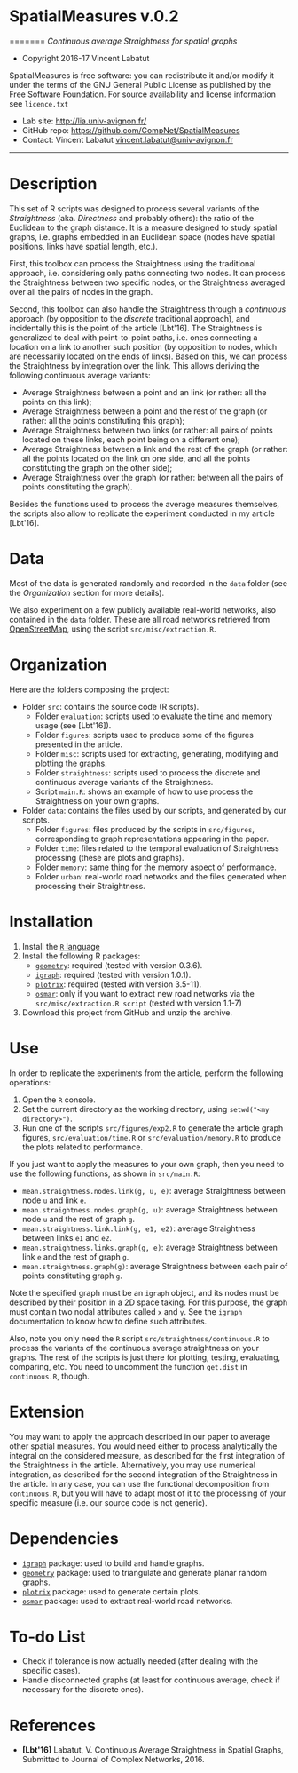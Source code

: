 # SpatialMeasures v.0.2
=======
*Continuous average Straightness for spatial graphs*

* Copyright 2016-17 Vincent Labatut 

SpatialMeasures is free software: you can redistribute it and/or modify it under the terms of the GNU General Public License as published by the Free Software Foundation. For source availability and license information see `licence.txt`

* Lab site: http://lia.univ-avignon.fr/
* GitHub repo: https://github.com/CompNet/SpatialMeasures
* Contact: Vincent Labatut <vincent.labatut@univ-avignon.fr>

-----------------------------------------------------------------------

# Description
This set of R scripts was designed to process several variants of the *Straightness* (aka. *Directness* and probably others): the ratio of the Euclidean to the graph distance. It is a measure designed to study spatial graphs, i.e. graphs embedded in an Euclidean space (nodes have spatial positions, links have spatial length, etc.).

First, this toolbox can process the Straightness using the traditional approach, i.e. considering only paths connecting two nodes. It can process the Straightness between two specific nodes, or the Straightness averaged over all the pairs of nodes in the graph.

Second, this toolbox can also handle the Straightness through a *continuous* approach (by opposition to the *discrete* traditional approach), and incidentally this is the point of the article [Lbt'16]. The Straightness is generalized to deal with point-to-point paths, i.e. ones connecting a location on a link to another such position (by opposition to nodes, which are necessarily located on the ends of links). Based on this, we can process the Straightness by integration over the link. This allows deriving the following continuous average variants:
* Average Straightness between a point and an link (or rather: all the points on this link);
* Average Straightness between a point and the rest of the graph (or rather: all the points constituting this graph);
* Average Straightness between two links (or rather: all pairs of points located on these links, each point being on a different one);
* Average Straightness between a link and the rest of the graph (or rather: all the points located on the link on one side, and all the points constituting the graph on the other side);
* Average Straightness over the graph (or rather: between all the pairs of points constituting the graph).

Besides the functions used to process the average measures themselves, the scripts also allow to replicate the experiment conducted in my article [Lbt'16].


# Data
Most of the data is generated randomly and recorded in the `data` folder (see the *Organization* section for more details).

We also experiment on a few publicly available real-world networks, also contained in the `data` folder.
These are all road networks retrieved from [OpenStreetMap](https://www.openstreetmap.org), using the script `src/misc/extraction.R`.

**<To be completed>**


# Organization
Here are the folders composing the project:
* Folder `src`: contains the source code (R scripts).
  * Folder `evaluation`: scripts used to evaluate the time and memory usage (see [Lbt'16]).
  * Folder `figures`: scripts used to produce some of the figures presented in the article.
  * Folder `misc`: scripts used for extracting, generating, modifying and plotting the graphs.
  * Folder `straightness`: scripts used to process the discrete and continuous average variants of the Straightness.
  * Script `main.R`: shows an example of how to use process the Straightness on your own graphs.  
* Folder `data`: contains the files used by our scripts, and generated by our scripts.
  * Folder `figures`: files produced by the scripts in `src/figures`, corresponding to graph representations appearing in the paper.  
  * Folder `time`: files related to the temporal evaluation of Straightness processing (these are plots and graphs).
  * Folder `memory`: same thing for the memory aspect of performance.
  * Folder `urban`: real-world road networks and the files generated when processing their Straightness.


# Installation
1. Install the [`R` language](https://www.r-project.org/)
2. Install the following R packages:
   * [`geometry`](https://cran.r-project.org/web/packages/geometry/index.html): required (tested with version 0.3.6).
   * [`igraph`](http://igraph.org/r/): required (tested with version 1.0.1).
   * [`plotrix`](https://cran.r-project.org/web/packages/plotrix/): required (tested with version 3.5-11).
   * [`osmar`](https://cran.r-project.org/web/packages/osmar/index.html): only if you want to extract new road networks via the `src/misc/extraction.R script` (tested with version 1.1-7)
3. Download this project from GitHub and unzip the archive.


# Use
In order to replicate the experiments from the article, perform the following operations:

1. Open the `R` console.
2. Set the current directory as the working directory, using `setwd("<my directory>")`.
3. Run one of the scripts `src/figures/exp2.R` to generate the article graph figures, `src/evaluation/time.R` or `src/evaluation/memory.R` to produce the plots related to performance.

If you just want to apply the measures to your own graph, then you need to use the following functions, as shown in `src/main.R`:
* `mean.straightness.nodes.link(g, u, e)`: average Straightness between node `u` and link `e`.
* `mean.straightness.nodes.graph(g, u)`: average Straightness between node `u` and the rest of graph `g`.
* `mean.straightness.link.link(g, e1, e2)`: average Straightness between links `e1` and `e2`.
* `mean.straightness.links.graph(g, e)`: average Straightness between link `e` and the rest of graph `g`.
* `mean.straightness.graph(g)`: average Straightness between each pair of points constituting graph `g`.

Note the specified graph must be an `igraph` object, and its nodes must be described by their position in a 2D space taking.
For this purpose, the graph must contain two nodal attributes called `x` and `y`. See the `igraph` documentation to know how to define such attributes.

Also, note you only need the `R` script `src/straightness/continuous.R` to process the variants of the continuous average straightness on your graphs. The rest of the scripts is just there for plotting, testing, evaluating, comparing, etc. You need to uncomment the function `get.dist` in `continuous.R`, though.
  

# Extension
You may want to apply the approach described in our paper to average other spatial measures. You would need either to process analytically the integral on the considered measure, as described for the first integration of the Straightness in the article. Alternatively, you may use numerical integration, as described for the second integration of the Straightness in the article. In any case, you can use the functional decomposition from `continuous.R`, but you will have to adapt most of it to the processing of your specific measure (i.e. our source code is not generic). 


# Dependencies
* [`igraph`](http://igraph.org/r/) package: used to build and handle graphs.
* [`geometry`](https://cran.r-project.org/web/packages/geometry/index.html) package: used to triangulate and generate planar random graphs.
* [`plotrix`](https://cran.r-project.org/web/packages/plotrix/) package: used to generate certain plots.
* [`osmar`](https://cran.r-project.org/web/packages/osmar/index.html) package: used to extract real-world road networks.


# To-do List
* Check if tolerance is now actually needed (after dealing with the specific cases).
* Handle disconnected graphs (at least for continuous average, check if necessary for the discrete ones).


# References
* **[Lbt'16]** Labatut, V. Continuous Average Straightness in Spatial Graphs, Submitted to Journal of Complex Networks, 2016.
**<URL goes here>**
